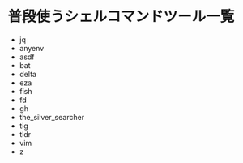 # 普段使うシェルコマンドツール一覧

- jq
- anyenv
- asdf
- bat
- delta
- eza
- fish
- fd
- gh
- the_silver_searcher
- tig
- tldr
- vim
- z
